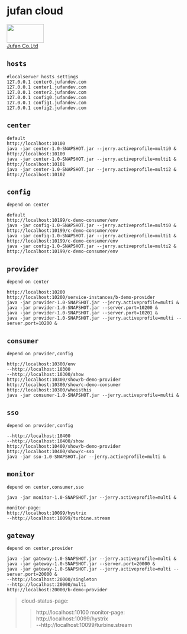 jufan cloud
=
<a href="http://www.juxiangfen.com"><img width="100" height="50" src="http://www.juxiangfen.com/prd/images/logo.png"><br>
[Jufan Co.Ltd](http://www.juxiangfen.com/)

`hosts`
-
    #localserver hosts settings
    127.0.0.1 center0.jufandev.com
    127.0.0.1 center1.jufandev.com
    127.0.0.1 center2.jufandev.com
    127.0.0.1 config0.jufandev.com
    127.0.0.1 config1.jufandev.com
    127.0.0.1 config2.jufandev.com

`center`
-
    
    default
    http://localhost:10100
    java -jar center-1.0-SNAPSHOT.jar --jerry.activeprofile=multi0 &
    http://localhost:10100
    java -jar center-1.0-SNAPSHOT.jar --jerry.activeprofile=multi1 &
    http://localhost:10101
    java -jar center-1.0-SNAPSHOT.jar --jerry.activeprofile=multi2 &
    http://localhost:10102

`config`
-
    depend on center
    
    default
    http://localhost:10199/c-demo-consumer/env
    java -jar config-1.0-SNAPSHOT.jar --jerry.activeprofile=multi0 &
    http://localhost:10199/c-demo-consumer/env
    java -jar config-1.0-SNAPSHOT.jar --jerry.activeprofile=multi1 &
    http://localhost:10199/c-demo-consumer/env
    java -jar config-1.0-SNAPSHOT.jar --jerry.activeprofile=multi2 &
    http://localhost:10199/c-demo-consumer/env

`provider`
-
    depend on center
    
    http://localhost:10200
    http://localhost:10200/service-instances/b-demo-provider
    java -jar provider-1.0-SNAPSHOT.jar --jerry.activeprofile=multi &
    java -jar provider-1.0-SNAPSHOT.jar --server.port=10200 &
    java -jar provider-1.0-SNAPSHOT.jar --server.port=10201 &
    java -jar provider-1.0-SNAPSHOT.jar --jerry.activeprofile=multi --server.port=10200 &

`consumer`
-
    depend on provider,config
    
    http://localhost:10300/env
    --http://localhost:10300
    --http://localhost:10300/show
    http://localhost:10300/show/b-demo-provider
    http://localhost:10300/show/c-demo-consumer
    http://localhost:10300/whoisthis
    java -jar consumer-1.0-SNAPSHOT.jar --jerry.activeprofile=multi &

`sso`
-
    depend on provider,config
    
    --http://localhost:10400
    --http://localhost:10400/show
    http://localhost:10400/show/b-demo-provider
    http://localhost:10400/show/c-sso
    java -jar sso-1.0-SNAPSHOT.jar --jerry.activeprofile=multi &

`monitor`
-
    depend on center,consumer,sso
    
    java -jar monitor-1.0-SNAPSHOT.jar --jerry.activeprofile=multi &
    
    monitor-page:
    http://localhost:10099/hystrix
    --http://localhost:10099/turbine.stream

`gateway`
-
    depend on center,provider
    
    java -jar gateway-1.0-SNAPSHOT.jar --jerry.activeprofile=multi &
    java -jar gateway-1.0-SNAPSHOT.jar --server.port=20000 &
    java -jar gateway-1.0-SNAPSHOT.jar --jerry.activeprofile=multi --server.port=20000 &
    --http://localhost:20000/singleton
    --http://localhost:20000/multi
    http://localhost:20000/b-demo-provider

> cloud-status-page:
>> http://localhost:10100
> monitor-page:
>> http://localhost:10099/hystrix
        <br>
       --http://localhost:10099/turbine.stream